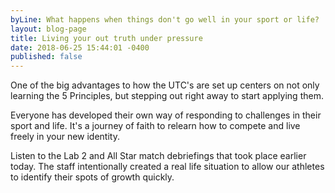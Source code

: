 ```yaml
---
byLine: What happens when things don't go well in your sport or life?
layout: blog-page
title: Living your out truth under pressure
date: 2018-06-25 15:44:01 -0400
published: false
---
```

One of the big advantages to how the UTC's are set up centers on not only learning the 5 Principles, but stepping out right away to start applying them.  

Everyone has developed their own way of responding to challenges in their sport and life.  It's a journey of faith to relearn how to compete and live freely in your new identity.

Listen to the Lab 2 and All Star match debriefings that took place earlier today.  The staff intentionally created a real life situation to allow our athletes to identify their spots of growth quickly.

  